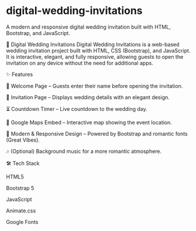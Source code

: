 # digital-wedding-invitations
A modern and responsive digital wedding invitation built with HTML, Bootstrap, and JavaScript.

📌 Digital Wedding Invitations
Digital Wedding Invitations is a web-based wedding invitation project built with HTML, CSS (Bootstrap), and JavaScript.
It is interactive, elegant, and fully responsive, allowing guests to open the invitation on any device without the need for additional apps.


✨ Features

📖 Welcome Page – Guests enter their name before opening the invitation.

💍 Invitation Page – Displays wedding details with an elegant design.

⏳ Countdown Timer – Live countdown to the wedding day.

📍 Google Maps Embed – Interactive map showing the event location.

🎨 Modern & Responsive Design – Powered by Bootstrap and romantic fonts (Great Vibes).

🎶 (Optional) Background music for a more romantic atmosphere.


🛠️ Tech Stack

HTML5

Bootstrap 5

JavaScript

Animate.css

Google Fonts
